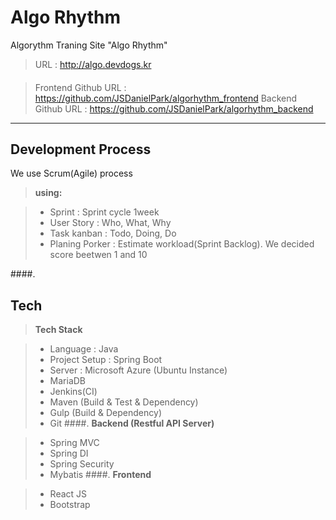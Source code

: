 Algo Rhythm
===================


Algorythm Traning Site "Algo Rhythm"

> URL : http://algo.devdogs.kr
####
>Frontend Github URL : https://github.com/JSDanielPark/algorhythm_frontend
>Backend Github URL : https://github.com/JSDanielPark/algorhythm_backend

----------


Development Process
-------------
We use Scrum(Agile) process

> **using:**

> - Sprint : Sprint cycle 1week
> - User Story : Who, What, Why
> - Task kanban : Todo, Doing, Do
> - Planing Porker : Estimate workload(Sprint Backlog). We decided score beetwen 1 and 10


####.

Tech
-------------
> **Tech Stack**

> - Language : Java
> - Project Setup : Spring Boot
> - Server : Microsoft Azure (Ubuntu Instance)
> - MariaDB
> - Jenkins(CI)
> - Maven (Build & Test & Dependency)
> - Gulp (Build & Dependency)
> - Git
####.
> **Backend (Restful API Server)**

> - Spring MVC
> - Spring DI
> - Spring Security
> - Mybatis
####.
> **Frontend**

> - React JS
> - Bootstrap
